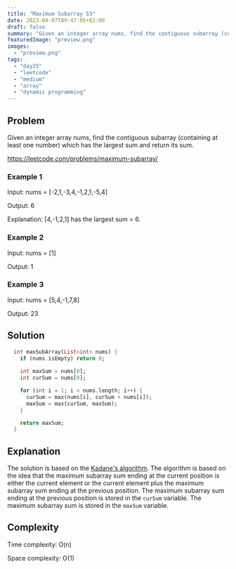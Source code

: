 ```yaml
---
title: "Maximum Subarray 53"
date: 2023-04-07T09:47:05+02:00
draft: false
summary: "Given an integer array nums, find the contiguous subarray (containing at least one number) which has the largest sum and return its sum."
featuredImage: "preview.png"
images:
  - "preview.png"
tags:
  - "day25"
  - "leetcode"
  - "medium"
  - "array"
  - "dynamic programming"
---
```


## Problem

Given an integer array nums, find the contiguous subarray (containing at least one number) which has the largest sum and return its sum.

<https://leetcode.com/problems/maximum-subarray/>

### Example 1

Input: nums = [-2,1,-3,4,-1,2,1,-5,4]

Output: 6

Explanation: [4,-1,2,1] has the largest sum = 6.

### Example 2

Input: nums = [1]

Output: 1

### Example 3

Input: nums = [5,4,-1,7,8]

Output: 23

## Solution

```dart {linenos=inline}
  int maxSubArray(List<int> nums) {
    if (nums.isEmpty) return 0;
    
    int maxSum = nums[0];
    int curSum = nums[0];

    for (int i = 1; i < nums.length; i++) {
      curSum = max(nums[i], curSum + nums[i]);
      maxSum = max(curSum, maxSum);
    }

    return maxSum;
  }
```

## Explanation

The solution is based on the [Kadane's algorithm](https://en.wikipedia.org/wiki/Maximum_subarray_problem#Kadane's_algorithm). The algorithm is based on the idea that the maximum subarray sum ending at the current position is either the current element or the current element plus the maximum subarray sum ending at the previous position. The maximum subarray sum ending at the previous position is stored in the `curSum` variable. The maximum subarray sum is stored in the `maxSum` variable.

## Complexity

Time complexity: O(n)

Space complexity: O(1)
